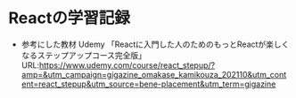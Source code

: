 # Reactの学習記録

- 参考にした教材
Udemy 「Reactに入門した人のためのもっとReactが楽しくなるステップアップコース完全版」
URL:https://www.udemy.com/course/react_stepup/?amp=&utm_campaign=gigazine_omakase_kamikouza_202110&utm_content=react_stepup&utm_source=bene-placement&utm_term=gigazine
